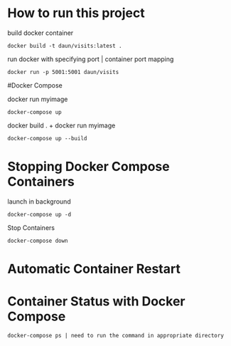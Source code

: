 # How to run this project

build docker container
~~~
docker build -t daun/visits:latest .
~~~


run docker with specifying port | container port mapping
~~~
docker run -p 5001:5001 daun/visits
~~~

#Docker Compose

docker run myimage

~~~
docker-compose up
~~~

docker build . + docker run myimage
~~~
docker-compose up --build
~~~

# Stopping Docker Compose Containers

launch in background
~~~
docker-compose up -d
~~~

Stop Containers
~~~
docker-compose down
~~~

# Automatic Container Restart

# Container Status with Docker Compose

~~~
docker-compose ps | need to run the command in appropriate directory
~~~

